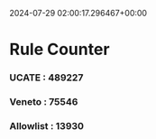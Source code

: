 2024-07-29 02:00:17.296467+00:00
# Rule Counter 
 ### UCATE : 489227

 ### Veneto : 75546

 ### Allowlist : 13930